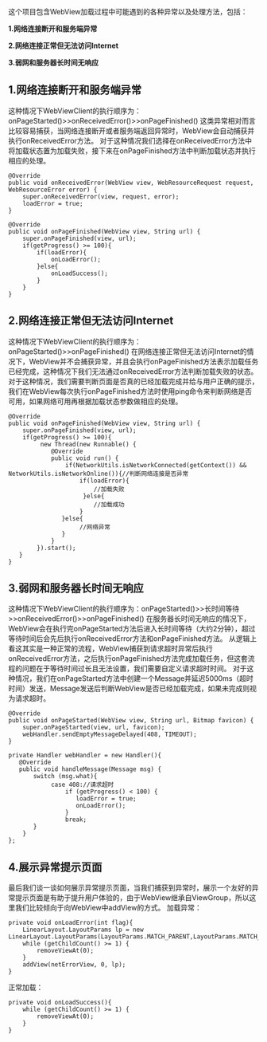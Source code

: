 这个项目包含WebView加载过程中可能遇到的各种异常以及处理方法，包括：

**1.网络连接断开和服务端异常**

**2.网络连接正常但无法访问Internet**

**3.弱网和服务器长时间无响应**

## 1.网络连接断开和服务端异常
这种情况下WebViewClient的执行顺序为：onPageStarted()>>onReceivedError()>>onPageFinished()
这类异常相对而言比较容易捕获，当网络连接断开或者服务端返回异常时，WebView会自动捕获并执行onReceivedError方法。
对于这种情况我们选择在onReceivedError方法中将加载状态置为加载失败，接下来在onPageFinished方法中判断加载状态并执行相应的处理。
```
@Override
public void onReceivedError(WebView view, WebResourceRequest request, WebResourceError error) {
    super.onReceivedError(view, request, error);
    loadError = true;
}
```
```
@Override
public void onPageFinished(WebView view, String url) {
    super.onPageFinished(view, url);
    if(getProgress() >= 100){
        if(loadError){
            onLoadError();
        }else{
            onLoadSuccess();
        }
    }
}
```
## 2.网络连接正常但无法访问Internet
这种情况下WebViewClient的执行顺序为：onPageStarted()>>onPageFinished()
在网络连接正常但无法访问Internet的情况下，WebView并不会捕获异常，并且会执行onPageFinished方法表示加载任务已经完成，这种情况下我们无法通过onReceivedError方法判断加载失败的状态。
对于这种情况，我们需要判断页面是否真的已经加载完成并给与用户正确的提示，我们在WebView每次执行onPageFinished方法时使用ping命令来判断网络是否可用，如果网络可用再根据加载状态参数做相应的处理。
```
@Override
public void onPageFinished(WebView view, String url) {
    super.onPageFinished(view, url);
    if(getProgress() >= 100){
         new Thread(new Runnable() {
            @Override
            public void run() {
                if(NetworkUtils.isNetworkConnected(getContext()) && NetworkUtils.isNetworkOnline()){//判断网络连接是否异常
                    if(loadError){
                        //加载失败
                     }else{
                        //加载成功
                    }
               }else{
                    //网络异常
               }
            }
        }).start();
   }
}
```
## 3.弱网和服务器长时间无响应
这种情况下WebViewClient的执行顺序为：onPageStarted()>>长时间等待>>onReceivedError()>>onPageFinished()
在服务器长时间无响应的情况下，WebView会在执行完onPageStarted方法后进入长时间等待（大约2分钟），超过等待时间后会先后执行onReceivedError方法和onPageFinished方法。
从逻辑上看这其实是一种正常的流程，WebView捕获到请求超时异常后执行onReceivedError方法，之后执行onPageFinished方法完成加载任务，但这套流程的问题在于等待时间过长且无法设置，我们需要自定义请求超时时间。
对于这种情况，我们在onPageStarted方法中创建一个Message并延迟5000ms（超时时间）发送，Message发送后判断WebView是否已经加载完成，如果未完成则视为请求超时。
```
@Override
public void onPageStarted(WebView view, String url, Bitmap favicon) {
    super.onPageStarted(view, url, favicon);
    webHandler.sendEmptyMessageDelayed(408, TIMEOUT);
}
```
```
private Handler webHandler = new Handler(){
   @Override
   public void handleMessage(Message msg) {
       switch (msg.what){
            case 408://请求超时
                if (getProgress() < 100) {
                   loadError = true;
                   onLoadError();
                }
                break;
       }
    }
};
```
## 4.展示异常提示页面
最后我们谈一谈如何展示异常提示页面，当我们捕获到异常时，展示一个友好的异常提示页面是有助于提升用户体验的，由于WebView继承自ViewGroup，所以这里我们比较倾向于向WebView中addView的方式。
加载异常：
```
private void onLoadError(int flag){
    LinearLayout.LayoutParams lp = new LinearLayout.LayoutParams(LayoutParams.MATCH_PARENT,LayoutParams.MATCH_PARENT);
    while (getChildCount() >= 1) {
        removeViewAt(0);
    }
    addView(netErrorView, 0, lp);
}
```
正常加载：
```
private void onLoadSuccess(){
    while (getChildCount() >= 1) {
        removeViewAt(0);
    }
}
```
